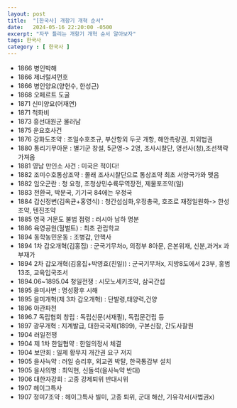 ```yaml
---
layout: post
title:  "[한국사] 개항기 개혁 순서"
date:   2024-05-16 22:20:00 -0500
excerpt: "자꾸 틀리는 개항기 개혁 순서 알아보자"
tags: 한국사
category : [ 한국사 ]
---
```


+ 1866 병인박해
+ 1866 제너럴셔먼호
+ 1866 병인양요(양헌수, 한성근)
+ 1868 오페르트 도굴
+ 1871 신미양요(어재연)
+ 1871 척화비
+ 1873 흥선대원군 물러남
+ 1875 운요호사건
+ 1876 강화도조약 : 조일수호조규, 부산항외 두곳 개항, 해안측량권, 치외법권
+ 1880 통리기무아문 : 별기군 창설, 5군영-> 2영, 조사시찰단, 영선사(청),조선책략 가져옴
+ 1881 영남 만인소 사건 : 미국은 적이다!
+ 1882 조미수호통상조약 : 몰래 조사시찰단으로 통상조약 최초 서양국가와 맺음
+ 1882 임오군란 : 청 요청, 조청상민수륙무역장전, 제물포조약(일)
+ 1883 전환국, 박문국, 기기국 84에는 우정국
+ 1884 갑신정변(김옥균+홍영식) : 청간섭심화,우정총국, 호조로 재정일원화-> 한성조약, 텐진조약
+ 1885 영국 거문도 불법 점령 : 러시아 남하 명분
+ 1886 육영공원(헐벌트) : 최초 관립학교
+ 1894 동학농민운동 : 조병갑, 안핵사
+ 1894 1차 갑오개혁(김홍집) : 군국기무처o, 의정부 8아문, 은본위재, 신분,과거x 과부재가
+ 1894 2차 갑오개혁(김홍집+박영효(친일)) : 군국기무처x, 지방8도에서 23부, 홍범13조, 교육입국조서
+ 1894.06~1895.04 청일전쟁 : 시모노세키조약, 삼국간섭
+ 1895 을미사변 : 명성황후 시해
+ 1895 을미개혁(제 3차 갑오개혁) : 단발령,태양력,건양
+ 1896 아관파천
+ 1896.7 독립협회 창립 : 독립신문(서재필), 독립문건립 등
+ 1897 광무개혁 : 지계발급, 대한국국제(1899), 구본신참, 간도사찰원
+ 1904 러일전쟁
+ 1904 제 1차 한일협약 : 한일의정서 체결
+ 1904 보안회 : 일제 황무지 개간권 요구 저지
+ 1905 을사늑약 : 러일 승리후, 외교권 박탈, 한국통감부 설치
+ 1905 을사의병 : 최익현, 신돌석(을사늑약 반대)
+ 1906 대한자강회 : 고종 강제퇴위 반대시위
+ 1907 헤이그특사
+ 1907 정미7조약 : 헤이그특사 빌미, 고종 퇴위, 군대 해산, 기유각서(사법권x)